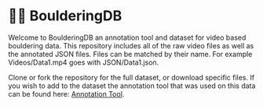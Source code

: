 # 🧗‍♂️ BoulderingDB

Welcome to BoulderingDB an annotation tool and dataset for video based bouldering data. This repository includes all of the raw video files as well as the annotated JSON files.
Files can be matched by their name. For example Videos/Data1.mp4 goes with JSON/Data1.json.

Clone or fork the repository for the full dataset, or download specific files. If you wish to add to the dataset the annotation tool that was used on this data can be found
here: [Annotation Tool](https://github.com/nrb4824/AnnotationTool2).
